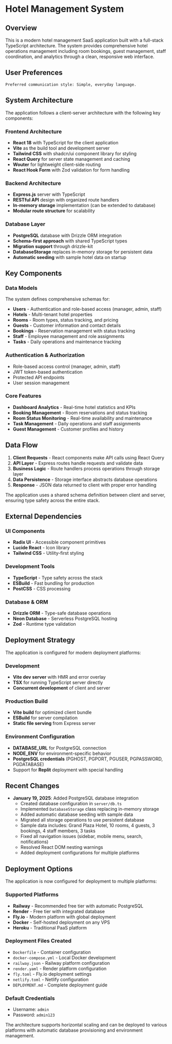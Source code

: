 # Hotel Management System

## Overview

This is a modern hotel management SaaS application built with a full-stack TypeScript architecture. The system provides comprehensive hotel operations management including room bookings, guest management, staff coordination, and analytics through a clean, responsive web interface.

## User Preferences

```
Preferred communication style: Simple, everyday language.
```

## System Architecture

The application follows a client-server architecture with the following key components:

### Frontend Architecture
- **React 18** with TypeScript for the client application
- **Vite** as the build tool and development server
- **Tailwind CSS** with shadcn/ui component library for styling
- **React Query** for server state management and caching
- **Wouter** for lightweight client-side routing
- **React Hook Form** with Zod validation for form handling

### Backend Architecture
- **Express.js** server with TypeScript
- **RESTful API** design with organized route handlers
- **In-memory storage** implementation (can be extended to database)
- **Modular route structure** for scalability

### Database Layer
- **PostgreSQL** database with Drizzle ORM integration
- **Schema-first approach** with shared TypeScript types
- **Migration support** through drizzle-kit
- **DatabaseStorage** replaces in-memory storage for persistent data
- **Automatic seeding** with sample hotel data on startup

## Key Components

### Data Models
The system defines comprehensive schemas for:
- **Users** - Authentication and role-based access (manager, admin, staff)
- **Hotels** - Multi-tenant hotel properties
- **Rooms** - Room types, status tracking, and pricing
- **Guests** - Customer information and contact details
- **Bookings** - Reservation management with status tracking
- **Staff** - Employee management and role assignments
- **Tasks** - Daily operations and maintenance tracking

### Authentication & Authorization
- Role-based access control (manager, admin, staff)
- JWT token-based authentication
- Protected API endpoints
- User session management

### Core Features
- **Dashboard Analytics** - Real-time hotel statistics and KPIs
- **Booking Management** - Room reservations and status tracking
- **Room Status Monitoring** - Real-time availability and maintenance
- **Task Management** - Daily operations and staff assignments
- **Guest Management** - Customer profiles and history

## Data Flow

1. **Client Requests** - React components make API calls using React Query
2. **API Layer** - Express routes handle requests and validate data
3. **Business Logic** - Route handlers process operations through storage layer
4. **Data Persistence** - Storage interface abstracts database operations
5. **Response** - JSON data returned to client with proper error handling

The application uses a shared schema definition between client and server, ensuring type safety across the entire stack.

## External Dependencies

### UI Components
- **Radix UI** - Accessible component primitives
- **Lucide React** - Icon library
- **Tailwind CSS** - Utility-first styling

### Development Tools
- **TypeScript** - Type safety across the stack
- **ESBuild** - Fast bundling for production
- **PostCSS** - CSS processing

### Database & ORM
- **Drizzle ORM** - Type-safe database operations
- **Neon Database** - Serverless PostgreSQL hosting
- **Zod** - Runtime type validation

## Deployment Strategy

The application is configured for modern deployment platforms:

### Development
- **Vite dev server** with HMR and error overlay
- **TSX** for running TypeScript server directly
- **Concurrent development** of client and server

### Production Build
- **Vite build** for optimized client bundle
- **ESBuild** for server compilation
- **Static file serving** from Express server

### Environment Configuration
- **DATABASE_URL** for PostgreSQL connection
- **NODE_ENV** for environment-specific behavior
- **PostgreSQL credentials** (PGHOST, PGPORT, PGUSER, PGPASSWORD, PGDATABASE)
- Support for **Replit** deployment with special handling

## Recent Changes
- **January 19, 2025**: Added PostgreSQL database integration
  - Created database configuration in `server/db.ts`
  - Implemented `DatabaseStorage` class replacing in-memory storage
  - Added automatic database seeding with sample data
  - Migrated all storage operations to use persistent database
  - Sample data includes: Grand Plaza Hotel, 10 rooms, 4 guests, 3 bookings, 4 staff members, 3 tasks
  - Fixed all navigation issues (sidebar, mobile menu, search, notifications)
  - Resolved React DOM nesting warnings
  - Added deployment configurations for multiple platforms

## Deployment Options

The application is now configured for deployment to multiple platforms:

### Supported Platforms
- **Railway** - Recommended free tier with automatic PostgreSQL
- **Render** - Free tier with integrated database
- **Fly.io** - Modern platform with global deployment
- **Docker** - Self-hosted deployment on any VPS
- **Heroku** - Traditional PaaS platform

### Deployment Files Created
- `Dockerfile` - Container configuration
- `docker-compose.yml` - Local Docker development
- `railway.json` - Railway platform configuration
- `render.yaml` - Render platform configuration  
- `fly.toml` - Fly.io deployment settings
- `netlify.toml` - Netlify configuration
- `DEPLOYMENT.md` - Complete deployment guide

### Default Credentials
- Username: `admin`
- Password: `admin123`

The architecture supports horizontal scaling and can be deployed to various platforms with automatic database provisioning and environment management.
